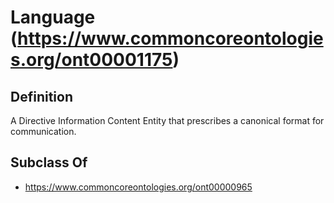 # Language (https://www.commoncoreontologies.org/ont00001175)

## Definition
A Directive Information Content Entity that prescribes a canonical format for communication.

## Subclass Of
- https://www.commoncoreontologies.org/ont00000965

